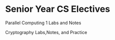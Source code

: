 # Senior Year CS Electives
Parallel Computing 1 Labs and Notes

Cryptography Labs,Notes, and Practice
